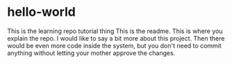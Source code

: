 # hello-world
This is the learning repo tutorial thing
This is the readme.
This is where you explain the repo.
I would like to say a bit more about this project.
Then there would be even more code inside the system, but you don't need to commit anything without letting your mother approve the changes.
